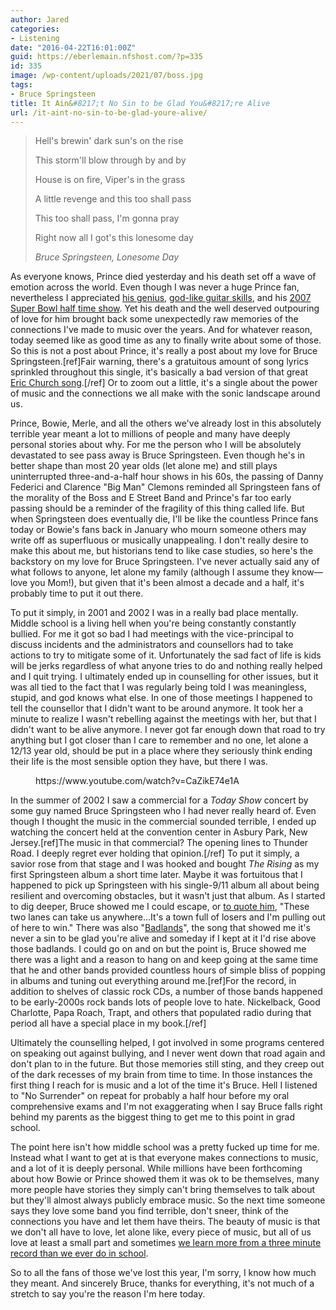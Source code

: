 ```yaml
---
author: Jared
categories:
- Listening
date: "2016-04-22T16:01:00Z"
guid: https://eberlemain.nfshost.com/?p=335
id: 335
image: /wp-content/uploads/2021/07/boss.jpg
tags:
- Bruce Springsteen
title: It Ain&#8217;t No Sin to be Glad You&#8217;re Alive
url: /it-aint-no-sin-to-be-glad-youre-alive/
---
```

<!-- wp:quote -->
<blockquote class="wp-block-quote"><p>Hell's brewin' dark sun's on the rise</p><p>This storm'll blow through by and by</p><p>House is on fire, Viper's in the grass</p><p>A little revenge and this too shall pass</p><p>This too shall pass, I'm gonna pray</p><p>Right now all I got's this lonesome day</p><cite><em>Bruce Springsteen, Lonesome Day</em></cite></blockquote>
<!-- /wp:quote -->

<!-- wp:paragraph -->
<p>As everyone knows, Prince died yesterday and his death set off a wave of emotion across the world. Even though I was never a huge Prince fan, nevertheless I appreciated <a href="https://www.youtube.com/watch?v=NFXZNt4oLkE">his genius</a>, <a href="https://www.youtube.com/watch?v=6SFNW5F8K9Y">god-like guitar skills</a>, and his <a href="http://deadspin.com/lets-watch-princes-super-bowl-halftime-show-the-best-w-1772302774">2007 Super Bowl half time show</a>. Yet his death and the well deserved outpouring of love for him brought back some unexpectedly raw memories of the connections I've made to music over the years. And for whatever reason, today seemed like as good time as any to finally write about some of those. So this is not a post about Prince, it's really a post about my love for Bruce Springsteen.[ref]Fair warning, there's a gratuitous amount of song lyrics sprinkled throughout this single, it's basically a bad version of that great <a href="https://www.youtube.com/watch?v=l2gGXlW6wSY">Eric Church song</a>.[/ref] Or to zoom out a little, it's a single about the power of music and the connections we all make with the sonic landscape around us.</p>
<!-- /wp:paragraph -->

<!-- wp:paragraph -->
<p>Prince, Bowie, Merle, and all the others we've already lost in this absolutely terrible year meant a lot to millions of people and many have deeply personal stories about why. For me the person who I will be absolutely devastated to see pass away is Bruce Springsteen. Even though he's in better shape than most 20 year olds (let alone me) and still plays uninterrupted three-and-a-half hour shows in his 60s, the passing of Danny Federici and Clarence "Big Man" Clemons reminded all Springsteen fans of the morality of the Boss and E Street Band and Prince's far too early passing should be a reminder of the fragility of this thing called life. But when Springsteen does eventually die, I'll be like the countless Prince fans today or Bowie's fans back in January who mourn someone others may write off as superfluous or musically unappealing. I don't really desire to make this about me, but historians tend to like case studies, so here's the backstory on my love for Bruce Springsteen. I've never actually said any of what follows to anyone, let alone my family (although I assume they know—love you Mom!), but given that it's been almost a decade and a half, it's probably time to put it out there.</p>
<!-- /wp:paragraph -->

<!-- wp:paragraph -->
<p>To put it simply, in 2001 and 2002 I was in a really bad place mentally. Middle school is a living hell when you're being constantly constantly bullied. For me it got so bad I had meetings with the vice-principal to discuss incidents and the administrators and counsellors had to take actions to try to mitigate some of it. Unfortunately the sad fact of life is kids will be jerks regardless of what anyone tries to do and nothing really helped and I quit trying. I ultimately ended up in counselling for other issues, but it was all tied to the fact that I was regularly being told I was meaningless, stupid, and god knows what else. In one of those meetings I happened to tell the counsellor that I didn't want to be around anymore. It took her a minute to realize I wasn't rebelling against the meetings with her, but that I didn't want to be alive anymore. I never got far enough down that road to try anything but I got closer than I care to remember and no one, let alone a 12/13 year old, should be put in a place where they seriously think ending their life is the most sensible option they have, but there I was.</p>
<!-- /wp:paragraph -->

<!-- wp:embed {"url":"https://www.youtube.com/watch?v=CaZikE74e1A","type":"video","providerNameSlug":"youtube","responsive":true,"className":"wp-embed-aspect-4-3 wp-has-aspect-ratio"} -->
<figure class="wp-block-embed is-type-video is-provider-youtube wp-block-embed-youtube wp-embed-aspect-4-3 wp-has-aspect-ratio"><div class="wp-block-embed__wrapper">
https://www.youtube.com/watch?v=CaZikE74e1A
</div></figure>
<!-- /wp:embed -->

<!-- wp:paragraph -->
<p>In the summer of 2002 I saw a commercial for a <em>Today Show</em> concert by some guy named Bruce Springsteen who I had never really heard of. Even though I thought the music in the commercial sounded terrible, I ended up watching the concert held at the convention center in Asbury Park, New Jersey.[ref]The music in that commercial? The opening lines to Thunder Road. I deeply regret ever holding that opinion.[/ref] To put it simply, a savior rose from that stage and I was hooked and bought <em>The Rising</em> as my first Springsteen album a short time later. Maybe it was fortuitous that I happened to pick up Springsteen with his single-9/11 album all about being resilient and overcoming obstacles, but it wasn't just that album. As I started to dig deeper, Bruce showed me I could escape, or <a href="https://www.youtube.com/watch?v=733lnFy9w-c">to quote him</a>, "These two lanes can take us anywhere…It's a town full of losers and I'm pulling out of here to win." There was also "<a href="https://www.youtube.com/watch?v=YL72VcbKSEY">Badlands</a>", the song that showed me it's never a sin to be glad you're alive and someday if I kept at it I'd rise above those badlands. I could go on and on but the point is, Bruce showed me there was a light and a reason to hang on and keep going at the same time that he and other bands provided countless hours of simple bliss of popping in albums and tuning out everything around me.[ref]For the record, in addition to shelves of classic rock CDs, a number of those bands happened to be early-2000s rock bands lots of people love to hate. Nickelback, Good Charlotte, Papa Roach, Trapt, and others that populated radio during that period all have a special place in my book.[/ref]</p>
<!-- /wp:paragraph -->

<!-- wp:paragraph -->
<p>Ultimately the counselling helped, I got involved in some programs centered on speaking out against bullying, and I never went down that road again and don't plan to in the future. But those memories still sting, and they creep out of the dark recesses of my brain from time to time. In those instances the first thing I reach for is music and a lot of the time it's Bruce. Hell I listened to "No Surrender" on repeat for probably a half hour before my oral comprehensive exams and I'm not exaggerating when I say Bruce falls right behind my parents as the biggest thing to get me to this point in grad school.</p>
<!-- /wp:paragraph -->

<!-- wp:paragraph -->
<p>The point here isn't how middle school was a pretty fucked up time for me. Instead what I want to get at is that everyone makes connections to music, and a lot of it is deeply personal. While millions have been forthcoming about how Bowie or Prince showed them it was ok to be themselves, many more people have stories they simply can't bring themselves to talk about but they'll almost always publicly embrace music. So the next time someone says they love some band you find terrible, don't sneer, think of the connections you have and let them have theirs. The beauty of music is that we don't all have to love, let alone like, every piece of music, but all of us love at least a small part and sometimes <a href="https://www.youtube.com/watch?v=1IZ4gTzSmhY">we learn more from a three minute record than we ever do in school</a>.</p>
<!-- /wp:paragraph -->

<!-- wp:paragraph -->
<p>So to all the fans of those we've lost this year, I'm sorry, I know how much they meant. And sincerely Bruce, thanks for everything, it's not much of a stretch to say you're the reason I'm here today.</p>
<!-- /wp:paragraph -->